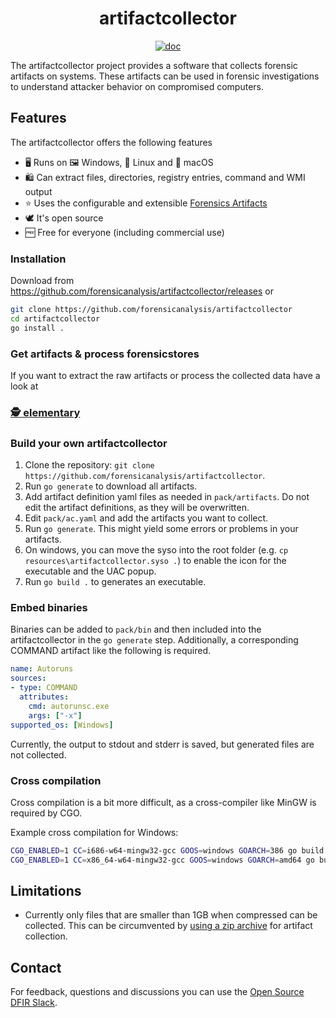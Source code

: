<h1 align="center">artifactcollector</h1>

<p  align="center">
 <a href="https://godocs.io/github.com/forensicanalysis/artifactcollector"><img src="https://godocs.io/github.com/forensicanalysis/artifactcollector?status.svg" alt="doc" /></a>
</p>


The artifactcollector project provides a software that collects forensic artifacts
on systems. These artifacts can be used in forensic investigations to understand
attacker behavior on compromised computers.

## Features
The artifactcollector offers the following features

- ️🖥️ Runs on 🖼️ Windows, 🐧 Linux and 🍏 macOS
- 🛍️ Can extract files, directories, registry entries, command and WMI output
- ⭐ Uses the configurable and extensible [Forensics Artifacts](https://github.com/forensicanalysis/artifacts)
- 🕊️ It's open source
- 🆓 Free for everyone (including commercial use)

### Installation

Download from https://github.com/forensicanalysis/artifactcollector/releases or

```bash
git clone https://github.com/forensicanalysis/artifactcollector
cd artifactcollector
go install .
```

### Get artifacts & process forensicstores

If you want to extract the raw artifacts or process the collected data have a look at

### [🕵️ elementary](https://github.com/forensicanalysis/elementary)

### Build your own artifactcollector

1. Clone the repository: `git clone https://github.com/forensicanalysis/artifactcollector`.
2. Run `go generate` to download all artifacts.
3. Add artifact definition yaml files as needed in `pack/artifacts`. Do not edit the
artifact definitions, as they will be overwritten.
4. Edit `pack/ac.yaml` and add the artifacts you want to collect.
5. Run `go generate`. This might yield some errors or problems in your artifacts.
6. On windows, you can move the syso into the root folder (e.g. `cp resources\artifactcollector.syso .`)
to enable the icon for the executable and the UAC popup.
7. Run `go build .` to generates an executable.

### Embed binaries

Binaries can be added to `pack/bin` and then included into the artifactcollector
in the `go generate` step. Additionally, a corresponding COMMAND artifact like
the following is required.

```yaml
name: Autoruns
sources:
- type: COMMAND
  attributes:
    cmd: autorunsc.exe
    args: ["-x"]
supported_os: [Windows]
```

Currently, the output to stdout and stderr is saved, but generated
files are not collected.

### Cross compilation

Cross compilation is a bit more difficult, as a cross-compiler like MinGW is required by CGO.

Example cross compilation for Windows:

```sh
CGO_ENABLED=1 CC=i686-w64-mingw32-gcc GOOS=windows GOARCH=386 go build .
CGO_ENABLED=1 CC=x86_64-w64-mingw32-gcc GOOS=windows GOARCH=amd64 go build .
```

## Limitations

- Currently only files that are smaller than 1GB when compressed can be collected. This can be circumvented by [using a zip archive](https://github.com/forensicanalysis/custom-collector#zip-collector) for artifact collection.

## Contact

For feedback, questions and discussions you can use the [Open Source DFIR Slack](https://github.com/open-source-dfir/slack).

